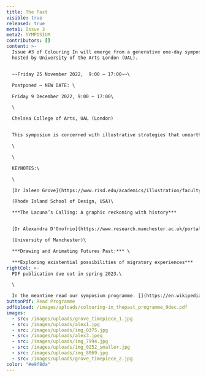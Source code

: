 ```yaml
---
title: The Past
visible: true
released: true
meta1: Issue 3
meta2: SYMPOSIUM
contributors: []
content: >-
  Issue #3 of Colouring In will emerge from a generative one-day symposium
  hosted by University of the Arts London (UAL).


  ~~Friday 25 November 2022,  9:00 – 17:00~~\

  Po﻿stponed – N﻿EW DATE: \

  F﻿riday 9 December 2022, 9:00 – 17:00\

  \

  Chelsea College of Arts, UAL (London)


  T﻿his symposium is concerned with illustrative strategies that unearth, activate and reposition our relationships to the past. \

  \

  \

  K﻿EYNOTES:\

  \

  [Dr Jaleen Grove](https://www.risd.edu/academics/illustration/faculty/jaleen-grove), Assistant Professor of Illustration \

  (Rhode Island School of Design, USA)\

  ***The Lacuna’s Calling: A graphic reckoning with history***


  [D﻿r Alexandra D'Onofrio](https://www.research.manchester.ac.uk/portal/alexandra.d%27onofrio-postgrad.html), Visual Anthropologist\

  (﻿University of Manchester)\

  ***Drawing and Animating Futures Past:*** \

  ***Exploring existential possibilities of migratory experiences***
rightCol: >-
  P﻿DF publication due out in spring 2023.\

  \

  I﻿n the meantime read our symposium programme. [](https://en.wikipedia.org/wiki/%E2%86%93#:~:text=The%20arrow%20symbol%20%E2%86%93%20may,control%20key%2C%20an%20arrow%20key)[](https://en.wikipedia.org/wiki/%E2%86%93#:~:text=The%20arrow%20symbol%20%E2%86%93%20may,control%20key%2C%20an%20arrow%20key)↓↓
buttonPdf: Read Programme
pdfUpload: /images/uploads/colouring-in_thepast_programme_9dec.pdf
images:
  - src: /images/uploads/grove_timepiece_1.jpg
  - src: /images/uploads/alex1.jpg
  - src: /images/uploads/img_0375.jpg
  - src: /images/uploads/alex3.jpeg
  - src: /images/uploads/img_7994.jpg
  - src: /images/uploads/img_0252_smaller.jpg
  - src: /images/uploads/img_8069.jpg
  - src: /images/uploads/grove_timepiece_2.jpg
color: "#e9f8da"
---
```

